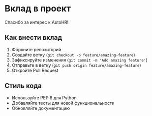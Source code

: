 # Вклад в проект

Спасибо за интерес к AutoHR! 

## Как внести вклад

1. Форкните репозиторий
2. Создайте ветку (`git checkout -b feature/amazing-feature`)
3. Зафиксируйте изменения (`git commit -m 'Add amazing feature'`)
4. Отправьте в ветку (`git push origin feature/amazing-feature`)
5. Откройте Pull Request

## Стиль кода

- Используйте PEP 8 для Python
- Добавляйте тесты для новой функциональности
- Обновляйте документацию
